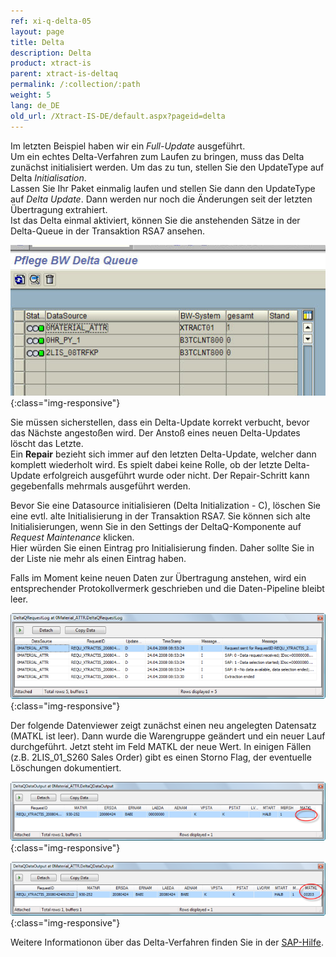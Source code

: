 ```yaml
---
ref: xi-q-delta-05
layout: page
title: Delta
description: Delta
product: xtract-is
parent: xtract-is-deltaq
permalink: /:collection/:path
weight: 5
lang: de_DE
old_url: /Xtract-IS-DE/default.aspx?pageid=delta
---
```


Im letzten Beispiel haben wir ein *Full-Update* ausgeführt. <br>
Um ein echtes Delta-Verfahren zum Laufen zu bringen, muss das Delta zunächst initialisiert werden. Um das zu tun, stellen Sie den UpdateType auf Delta *Initialisation*. <br>
Lassen Sie Ihr Paket einmalig laufen und stellen Sie dann den UpdateType auf *Delta Update*. Dann werden nur noch die Änderungen seit der letzten Übertragung extrahiert.<br>
Ist das Delta einmal aktiviert, können Sie die anstehenden Sätze in der Delta-Queue in der Transaktion RSA7 ansehen.

![DeltaQ-Delta-01](/img/content/DeltaQ-Delta-01.png){:class="img-responsive"}

Sie müssen sicherstellen, dass ein Delta-Update korrekt verbucht, bevor das Nächste angestoßen wird. Der Anstoß eines neuen Delta-Updates löscht das Letzte.<br>
Ein **Repair** bezieht sich immer auf den letzten Delta-Update, welcher dann komplett wiederholt wird. Es spielt dabei keine Rolle, ob der letzte Delta-Update erfolgreich ausgeführt wurde oder nicht. Der Repair-Schritt kann gegebenfalls mehrmals ausgeführt werden.

Bevor Sie eine Datasource initialisieren (Delta Initialization - C), löschen Sie eine evtl. alte Initialisierung in der Transaktion RSA7. 
Sie können sich alte Initialisierungen, wenn Sie in den Settings der DeltaQ-Komponente auf *Request Maintenance* klicken. <br>
Hier würden Sie einen Eintrag pro Initialisierung finden. Daher sollte Sie in der Liste nie mehr als einen Eintrag haben. 

Falls im Moment keine neuen Daten zur Übertragung anstehen, wird ein entsprechender Protokollvermerk geschrieben und die Daten-Pipeline bleibt leer.

![DeltaQ-Delta-02](/img/content/DeltaQ-Delta-02.png){:class="img-responsive"}

Der folgende Datenviewer zeigt zunächst einen neu angelegten Datensatz (MATKL ist leer). Dann wurde die Warengruppe geändert und ein neuer Lauf durchgeführt. Jetzt steht im Feld MATKL der neue Wert. In einigen Fällen (z.B. 2LIS_01_S260 Sales Order) gibt es einen Storno Flag, der eventuelle Löschungen dokumentiert.

![DeltaQ-Delta-03](/img/content/DeltaQ-Delta-03.png){:class="img-responsive"}

![DeltaQ-Delta-04](/img/content/DeltaQ-Delta-04.png){:class="img-responsive"}

Weitere Informationon über das Delta-Verfahren finden Sie in der [SAP-Hilfe](http://help.sap.com/saphelp_nw73/helpdata/de/4f/18f6aa3fca410ae10000000a42189d/content.htm).